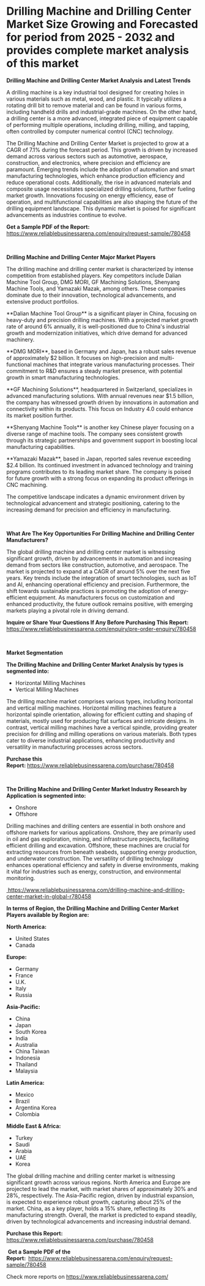<p><h1>Drilling Machine and Drilling Center Market Size Growing and Forecasted for period from 2025 - 2032 and provides complete market analysis of this market</h1></p><p><strong>Drilling Machine and Drilling Center Market Analysis and Latest Trends</strong></p>
<p><p>A drilling machine is a key industrial tool designed for creating holes in various materials such as metal, wood, and plastic. It typically utilizes a rotating drill bit to remove material and can be found in various forms, including handheld drills and industrial-grade machines. On the other hand, a drilling center is a more advanced, integrated piece of equipment capable of performing multiple operations, including drilling, milling, and tapping, often controlled by computer numerical control (CNC) technology.</p><p>The Drilling Machine and Drilling Center Market is projected to grow at a CAGR of 7.1% during the forecast period. This growth is driven by increased demand across various sectors such as automotive, aerospace, construction, and electronics, where precision and efficiency are paramount. Emerging trends include the adoption of automation and smart manufacturing technologies, which enhance production efficiency and reduce operational costs. Additionally, the rise in advanced materials and composite usage necessitates specialized drilling solutions, further fueling market growth. Innovations focusing on energy efficiency, ease of operation, and multifunctional capabilities are also shaping the future of the drilling equipment landscape. This dynamic market is poised for significant advancements as industries continue to evolve.</p></p>
<p><strong>Get a Sample PDF of the Report:&nbsp;</strong> <a href="https://www.reliablebusinessarena.com/enquiry/request-sample/780458?utm_campaign=2396&utm_medium=2&utm_source=Github&utm_content=ia&utm_term=26032025&utm_id=drilling-machine-and-drilling-center">https://www.reliablebusinessarena.com/enquiry/request-sample/780458</a></p>
<p>&nbsp;</p>
<p><strong>Drilling Machine and Drilling Center Major Market Players</strong></p>
<p><p>The drilling machine and drilling center market is characterized by intense competition from established players. Key competitors include Dalian Machine Tool Group, DMG MORI, GF Machining Solutions, Shenyang Machine Tools, and Yamazaki Mazak, among others. These companies dominate due to their innovation, technological advancements, and extensive product portfolios.</p><p>**Dalian Machine Tool Group** is a significant player in China, focusing on heavy-duty and precision drilling machines. With a projected market growth rate of around 6% annually, it is well-positioned due to China's industrial growth and modernization initiatives, which drive demand for advanced machinery.</p><p>**DMG MORI**, based in Germany and Japan, has a robust sales revenue of approximately $2 billion. It focuses on high-precision and multi-functional machines that integrate various manufacturing processes. Their commitment to R&D ensures a steady market presence, with potential growth in smart manufacturing technologies.</p><p>**GF Machining Solutions**, headquartered in Switzerland, specializes in advanced manufacturing solutions. With annual revenues near $1.5 billion, the company has witnessed growth driven by innovations in automation and connectivity within its products. This focus on Industry 4.0 could enhance its market position further.</p><p>**Shenyang Machine Tools** is another key Chinese player focusing on a diverse range of machine tools. The company sees consistent growth through its strategic partnerships and government support in boosting local manufacturing capabilities.</p><p>**Yamazaki Mazak**, based in Japan, reported sales revenue exceeding $2.4 billion. Its continued investment in advanced technology and training programs contributes to its leading market share. The company is poised for future growth with a strong focus on expanding its product offerings in CNC machining.</p><p>The competitive landscape indicates a dynamic environment driven by technological advancement and strategic positioning, catering to the increasing demand for precision and efficiency in manufacturing.</p></p>
<p>&nbsp;</p>
<p><strong>What Are The Key Opportunities For Drilling Machine and Drilling Center Manufacturers?</strong></p>
<p><p>The global drilling machine and drilling center market is witnessing significant growth, driven by advancements in automation and increasing demand from sectors like construction, automotive, and aerospace. The market is projected to expand at a CAGR of around 5% over the next five years. Key trends include the integration of smart technologies, such as IoT and AI, enhancing operational efficiency and precision. Furthermore, the shift towards sustainable practices is promoting the adoption of energy-efficient equipment. As manufacturers focus on customization and enhanced productivity, the future outlook remains positive, with emerging markets playing a pivotal role in driving demand.</p></p>
<p><strong>Inquire or Share Your Questions If Any Before Purchasing This Report:</strong> <a href="https://www.reliablebusinessarena.com/enquiry/pre-order-enquiry/780458?utm_campaign=2396&utm_medium=2&utm_source=Github&utm_content=ia&utm_term=26032025&utm_id=drilling-machine-and-drilling-center">https://www.reliablebusinessarena.com/enquiry/pre-order-enquiry/780458</a></p>
<p>&nbsp;</p>
<p><strong>Market Segmentation</strong></p>
<p><strong>The Drilling Machine and Drilling Center Market Analysis by types is segmented into:</strong></p>
<p><ul><li>Horizontal Milling Machines</li><li>Vertical Milling Machines</li></ul></p>
<p><p>The drilling machine market comprises various types, including horizontal and vertical milling machines. Horizontal milling machines feature a horizontal spindle orientation, allowing for efficient cutting and shaping of materials, mostly used for producing flat surfaces and intricate designs. In contrast, vertical milling machines have a vertical spindle, providing greater precision for drilling and milling operations on various materials. Both types cater to diverse industrial applications, enhancing productivity and versatility in manufacturing processes across sectors.</p></p>
<p><strong>Purchase this Report:&nbsp;</strong><a href="https://www.reliablebusinessarena.com/purchase/780458?utm_campaign=2396&utm_medium=2&utm_source=Github&utm_content=ia&utm_term=26032025&utm_id=drilling-machine-and-drilling-center">https://www.reliablebusinessarena.com/purchase/780458</a></p>
<p>&nbsp;</p>
<p><strong>The Drilling Machine and Drilling Center Market Industry Research by Application is segmented into:</strong></p>
<p><ul><li>Onshore</li><li>Offshore</li></ul></p>
<p><p>Drilling machines and drilling centers are essential in both onshore and offshore markets for various applications. Onshore, they are primarily used in oil and gas exploration, mining, and infrastructure projects, facilitating efficient drilling and excavation. Offshore, these machines are crucial for extracting resources from beneath seabeds, supporting energy production, and underwater construction. The versatility of drilling technology enhances operational efficiency and safety in diverse environments, making it vital for industries such as energy, construction, and environmental monitoring.</p></p>
<p><a href="https://www.reliablebusinessarena.com/drilling-machine-and-drilling-center-market-in-global-r780458?utm_campaign=2396&utm_medium=2&utm_source=Github&utm_content=ia&utm_term=26032025&utm_id=drilling-machine-and-drilling-center">&nbsp;https://www.reliablebusinessarena.com/drilling-machine-and-drilling-center-market-in-global-r780458</a></p>
<p><strong>In terms of Region, the Drilling Machine and Drilling Center Market Players available by Region are:</strong></p>
<p>
    <p> <strong> North America: </strong>
        <ul>
            <li>United States</li>
            <li>Canada</li>
        </ul>
        </p> 
    <p> <strong> Europe: </strong>
        <ul>
            <li>Germany</li>
            <li>France</li>
            <li>U.K.</li>
            <li>Italy</li>
            <li>Russia</li>
        </ul>
        </p> 
    <p> <strong> Asia-Pacific: </strong>
        <ul>
            <li>China</li>
            <li>Japan</li>
            <li>South Korea</li>
            <li>India</li>
            <li>Australia</li>
            <li>China Taiwan</li>
            <li>Indonesia</li>
            <li>Thailand</li>
            <li>Malaysia</li>
        </ul>
        </p> 
    <p> <strong> Latin America: </strong>
        <ul>
            <li>Mexico</li>
            <li>Brazil</li>
            <li>Argentina Korea</li>
            <li>Colombia</li>
        </ul>
        </p> 
    <p> <strong> Middle East & Africa: </strong>
        <ul>
            <li>Turkey</li>
            <li>Saudi</li>
            <li>Arabia</li>
            <li>UAE</li>
            <li>Korea</li>
        </ul>
    </p>
    </p>
<p><p>The global drilling machine and drilling center market is witnessing significant growth across various regions. North America and Europe are projected to lead the market, with market shares of approximately 30% and 28%, respectively. The Asia-Pacific region, driven by industrial expansion, is expected to experience robust growth, capturing about 25% of the market. China, as a key player, holds a 15% share, reflecting its manufacturing strength. Overall, the market is predicted to expand steadily, driven by technological advancements and increasing industrial demand.</p></p>
<p><strong>Purchase this Report: </strong><a href="https://www.reliablebusinessarena.com/purchase/780458?utm_campaign=2396&utm_medium=2&utm_source=Github&utm_content=ia&utm_term=26032025&utm_id=drilling-machine-and-drilling-center">https://www.reliablebusinessarena.com/purchase/780458</a></p>
<p>&nbsp;<strong>Get a Sample PDF of the Report:&nbsp;&nbsp;</strong><a href="https://www.reliablebusinessarena.com/enquiry/request-sample/780458?utm_campaign=2396&utm_medium=2&utm_source=Github&utm_content=ia&utm_term=26032025&utm_id=drilling-machine-and-drilling-center">https://www.reliablebusinessarena.com/enquiry/request-sample/780458</a></p>
<p><strong></strong></p>
<p>Check more reports on <a href="https://www.reliablebusinessarena.com/?utm_campaign=2396&utm_medium=2&utm_source=Github&utm_content=ia&utm_term=26032025&utm_id=drilling-machine-and-drilling-center">https://www.reliablebusinessarena.com/</a></p>